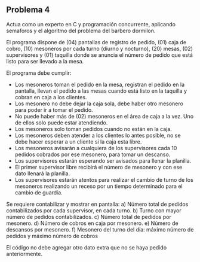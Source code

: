 ## Problema 4
Actua como un experto en C y programación concurrente, aplicando semaforos y el algoritmo del problema del barbero dormilon.

El programa dispone de (04) pantallas de registro de pedido, (01) caja de cobro, (10) mesoneros por cada turno (diurno y nocturno), (20) mesas, (02) supervisores y (01) taquilla donde se anuncia el número de pedido que está listo para ser llevado a la mesa.

El programa debe cumplir:
- Los mesoneros toman el pedido en la mesa, registran el pedido en la pantalla, llevan el pedido a las mesas cuando está listo en la taquilla y cobran en caja a los clientes.
- Los mesonero no debe dejar la caja sola, debe haber  otro mesonero para poder ir a tomar el pedido.
- No puede haber más de (02) mesoneros en el área de caja a la vez. Uno de ellos solo puede estar atendiendo.
- Los mesoneros solo toman pedidos cuando no están en la caja.
- Los mesoneros deben atender a los clientes lo antes posible, no se debe hacer esperar a un cliente si la caja esta libre.
- Los mesoneros avisarán a cualquiera de los supervisores cada 10 pedidos cobrados por ese mesonero, para tomar un descanso.
- Los supervisores estarán esperando ser avisados para llenar la planilla.
- El primer supervisor libre recibirá el número de mesonero y con ese dato llenará la planilla.
- Los supervisores estarán atentos para realizar el cambio de turno de los mesoneros realizando un receso por un tiempo determinado para el cambio de guardia.

Se requiere contabilizar y mostrar en pantalla:
a) Número total de pedidos contabilizados por cada supervisor, en cada turno.
b) Turno con mayor número de pedidos contabilizados.
c) Número total de pedidos por mesonero.
d) Número de cobros en caja por mesonero.
e) Número de descansos por mesonero.
f) Mesonero del turno del día: máximo número de pedidos y máximo número de cobros

El código no debe agregar otro dato extra que no se haya pedido anteriormente.
